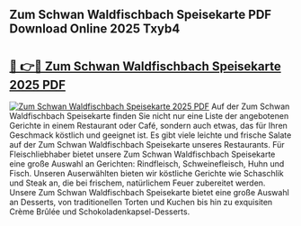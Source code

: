## Zum Schwan Waldfischbach Speisekarte PDF Download Online 2025 Txyb4

# <h2><a href="http://gcdpygn.nevu.top/?p=Zum+Schwan+Waldfischbach+Speisekarte">🔗 👉🔴 Zum Schwan Waldfischbach Speisekarte 2025 PDF</a></h2>

[![Zum Schwan Waldfischbach Speisekarte 2025 PDF](https://i.imgur.com/dBaPXMq.png)](http://gcdpygn.nevu.top/?p=Zum+Schwan+Waldfischbach+Speisekarte)
Auf der Zum Schwan Waldfischbach Speisekarte finden Sie nicht nur eine Liste der angebotenen Gerichte in einem Restaurant oder Café, sondern auch etwas, das für Ihren Geschmack köstlich und geeignet ist. Es gibt viele leichte und frische Salate auf der Zum Schwan Waldfischbach Speisekarte unseres Restaurants. Für Fleischliebhaber bietet unsere Zum Schwan Waldfischbach Speisekarte eine große Auswahl an Gerichten: Rindfleisch, Schweinefleisch, Huhn und Fisch. Unseren Auserwählten bieten wir köstliche Gerichte wie Schaschlik und Steak an, die bei frischem, natürlichem Feuer zubereitet werden. Unsere Zum Schwan Waldfischbach Speisekarte bietet eine große Auswahl an Desserts, von traditionellen Torten und Kuchen bis hin zu exquisiten Crème Brûlée und Schokoladenkapsel-Desserts.
